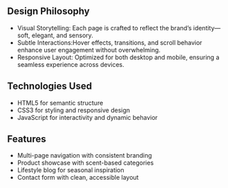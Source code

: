 
##  Design Philosophy

- Visual Storytelling: Each page is crafted to reflect the brand’s identity—soft, elegant, and sensory.
- Subtle Interactions:Hover effects, transitions, and scroll behavior enhance user engagement without overwhelming.
- Responsive Layout: Optimized for both desktop and mobile, ensuring a seamless experience across devices.

## Technologies Used

- HTML5 for semantic structure  
- CSS3 for styling and responsive design  
- JavaScript for interactivity and dynamic behavior  

## Features

- Multi-page navigation with consistent branding
- Product showcase with scent-based categories
- Lifestyle blog for seasonal inspiration
- Contact form with clean, accessible layout
